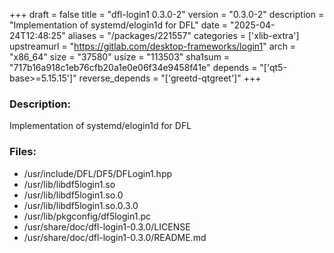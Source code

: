 +++
draft = false
title = "dfl-login1 0.3.0-2"
version = "0.3.0-2"
description = "Implementation of systemd/elogin1d for DFL"
date = "2025-04-24T12:48:25"
aliases = "/packages/221557"
categories = ['xlib-extra']
upstreamurl = "https://gitlab.com/desktop-frameworks/login1"
arch = "x86_64"
size = "37580"
usize = "113503"
sha1sum = "717b16a918c1eb76cfb20a1e0e06f34e9458f41e"
depends = "['qt5-base>=5.15.15']"
reverse_depends = "['greetd-qtgreet']"
+++
### Description: 
Implementation of systemd/elogin1d for DFL

### Files: 
* /usr/include/DFL/DF5/DFLogin1.hpp
* /usr/lib/libdf5login1.so
* /usr/lib/libdf5login1.so.0
* /usr/lib/libdf5login1.so.0.3.0
* /usr/lib/pkgconfig/df5login1.pc
* /usr/share/doc/dfl-login1-0.3.0/LICENSE
* /usr/share/doc/dfl-login1-0.3.0/README.md
